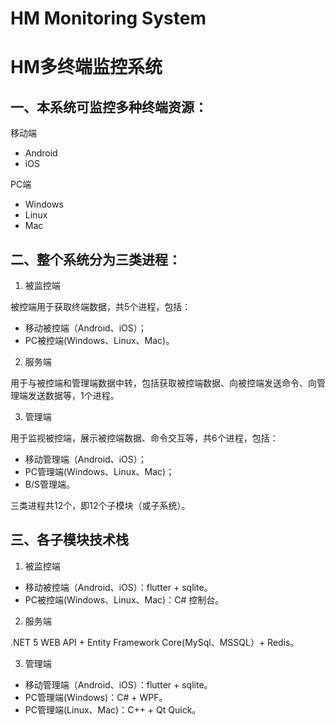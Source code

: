 # HM Monitoring System
# HM多终端监控系统
## 一、本系统可监控多种终端资源：

移动端
- Android
- iOS

PC端
- Windows
- Linux
- Mac

## 二、整个系统分为三类进程：

1. 被监控端

被控端用于获取终端数据，共5个进程，包括：
- 移动被控端（Android、iOS）；
- PC被控端(Windows、Linux、Mac)。

2. 服务端

用于与被控端和管理端数据中转，包括获取被控端数据、向被控端发送命令、向管理端发送数据等，1个进程。

3. 管理端

用于监视被控端，展示被控端数据、命令交互等，共6个进程，包括：
- 移动管理端（Android、iOS）；
- PC管理端(Windows、Linux、Mac)；
- B/S管理端。

三类进程共12个，即12个子模块（或子系统）。

## 三、各子模块技术栈

1. 被监控端
- 移动被控端（Android、iOS）：flutter + sqlite。
- PC被控端(Windows、Linux、Mac)：C# 控制台。

2. 服务端

.NET 5 WEB API + Entity Framework Core(MySql、MSSQL）+ Redis。

3. 管理端
- 移动管理端（Android、iOS）：flutter + sqlite。
- PC管理端(Windows)：C# + WPF。
- PC管理端(Linux、Mac)：C++ + Qt Quick。